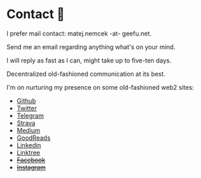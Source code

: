 # Contact 🤙

I prefer mail contact: matej.nemcek -at- geefu.net. 

Send me an email regarding anything what's on your mind.

I will reply as fast as I can, might take up to five-ten days. 

Decentralized old-fashioned communication at its best.

I'm on nurturing my presence on some old-fashioned web2 sites:

* [Github](https://github.com/yangwao)
* [Twitter](https://twitter.com/yangwao)
* [Telegram](https://t.me/yangwao)
* [Strava](https://www.strava.com/athletes/46989448)
* [Medium](https://medium.com/@yangwao)
* [GoodReads](goodreads.com/yangwao)
* [Linkedin](https://linkedin.com/in/mnemcek)
* [Linktree](https://linktr.ee/yangwao)
* ~~[Facebook](https://facebook.com/matej.wao.nemcek)~~
* ~~[Instagram](https://instagram.com/yangwao)~~